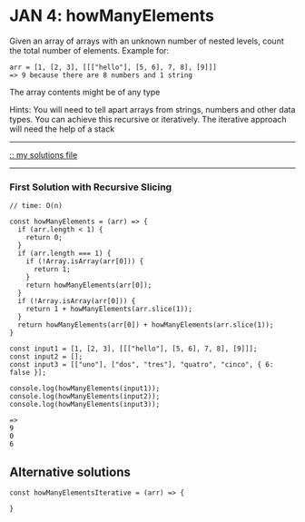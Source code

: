 # JAN 4: howManyElements

Given an array of arrays with an unknown number of nested levels, count the total number of elements.
Example for:
```
arr = [1, [2, 3], [[["hello"], [5, 6], 7, 8], [9]]]
=> 9 because there are 8 numbers and 1 string
```
The array contents might be of any type

Hints:
You will need to tell apart arrays from strings, numbers and other data types.
You can achieve this recursive or iteratively. The iterative approach will need the help of a stack

---

[:: my solutions file](./200104_howManyElements.js)

---


### First Solution with Recursive Slicing
```
// time: O(n)

const howManyElements = (arr) => {
  if (arr.length < 1) {
    return 0;
  }
  if (arr.length === 1) {
    if (!Array.isArray(arr[0])) {
      return 1;
    }
    return howManyElements(arr[0]);
  }
  if (!Array.isArray(arr[0])) {
    return 1 + howManyElements(arr.slice(1));
  }
  return howManyElements(arr[0]) + howManyElements(arr.slice(1));
}
```

```
const input1 = [1, [2, 3], [[["hello"], [5, 6], 7, 8], [9]]];
const input2 = [];
const input3 = [["uno"], ["dos", "tres"], "quatro", "cinco", { 6: false }];

console.log(howManyElements(input1));
console.log(howManyElements(input2));
console.log(howManyElements(input3));

=>
9
0
6
```

## Alternative solutions

```
const howManyElementsIterative = (arr) => {

}
```
